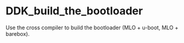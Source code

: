 # DDK_build_the_bootloader
Use the cross compiler to build the bootloader (MLO + u-boot, MLO + barebox).
